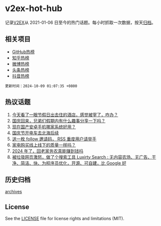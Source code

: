 # v2ex-hot-hub

 记录[V2EX](https://www.v2ex.com/)从 2021-01-06 日至今的热门话题。每小时抓取一次数据，按天[归档](archives)。
 
 ## 相关项目

- [GitHub热榜](https://github.com/snaildev/github-hot-hub)
- [知乎热榜](https://github.com/snaildev/zhihu-hot-hub)
- [微博热榜](https://github.com/snaildev/weibo-hot-hub)
- [头条热榜](https://github.com/snaildev/toutiao-hot-hub)
- [抖音热榜](https://github.com/snaildev/douyin-hot-hub)


 `更新时间：2024-10-09 01:07:35 +0800`

## 热议话题

1. [今天看了一眼节假日出去住的酒店，感觉被宰了，咋办？](https://www.v2ex.com/t/1078161)
1. [国庆回来，兄弟们假期内有什么趣事分享一下吗？](https://www.v2ex.com/t/1078201)
1. [现在国产安卓手机哪家系统好用？](https://www.v2ex.com/t/1078173)
1. [国庆节开电车去北海后续](https://www.v2ex.com/t/1078207)
1. [送一枚 follow 邀请码， RSS 重度用户请举手](https://www.v2ex.com/t/1078189)
1. [家电购买线上线下的质量一样吗？](https://www.v2ex.com/t/1078165)
1. [2024 年了，回老家务农真能赚到钱吗](https://www.v2ex.com/t/1078260)
1. [被垃圾网页激怒，做了个搜索工具 Luxirty Search : 无内容农场、无广告、干净、简洁、快、为程序员优化，开源、可自建，比 Google 好](https://www.v2ex.com/t/1078147)

## 历史归档

[archives](archives)

## License

See the [LICENSE](LICENSE) file for license rights and limitations (MIT).
